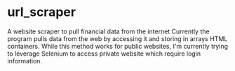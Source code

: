 # url_scraper
A website scraper to pull financial data from the internet
Currently the program pulls data from the web by accessing it and storing in arrays HTML containers.
While this method works for public websites, I'm currently trying to leverage Selenium to access private website which require login information.
